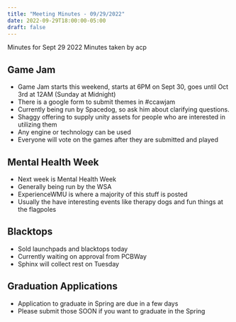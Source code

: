 ```yaml
---
title: "Meeting Minutes - 09/29/2022"
date: 2022-09-29T18:00:00-05:00
draft: false
---
```


Minutes for Sept 29 2022
Minutes taken by acp

## Game Jam

- Game Jam starts this weekend, starts at 6PM on Sept 30, goes until Oct 3rd at 12AM (Sunday at Midnight)
- There is a google form to submit themes in #ccawjam
- Currently being run by Spacedog, so ask him about clarifying questions.
- Shaggy offering to supply unity assets for people who are interested in utilizing them
- Any engine or technology can be used
- Everyone will vote on the games after they are submitted and played

## Mental Health Week

- Next week is Mental Health Week
- Generally being run by the WSA
- ExperienceWMU is where a majority of this stuff is posted
- Usually the have interesting events like therapy dogs and fun things at the flagpoles

## Blacktops

- Sold launchpads and blacktops today
- Currently waiting on approval from PCBWay
- Sphinx will collect rest on Tuesday

## Graduation Applications

- Application to graduate in Spring are due in a few days
- Please submit those SOON if you want to graduate in the Spring